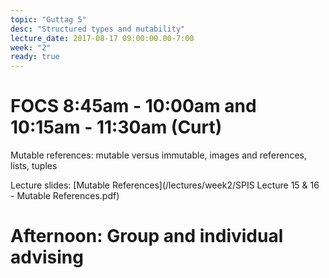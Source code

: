 ```yaml
---
topic: "Guttag 5"
desc: "Structured types and mutability"
lecture_date: 2017-08-17 09:00:00.00-7:00
week: "2"
ready: true
---
```


# FOCS 8:45am - 10:00am and 10:15am - 11:30am (Curt)
Mutable references: mutable versus immutable, images and references, lists, tuples

Lecture slides: [Mutable References](/lectures/week2/SPIS Lecture 15 & 16 - Mutable References.pdf)



# Afternoon: Group and individual advising
